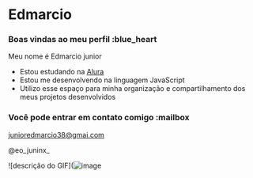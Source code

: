 # Edmarcio
### Boas vindas ao meu perfil :blue_heart

Meu nome é Edmarcio junior 

- Estou estudando na [Alura](https://www.alura.com.br)
- Estou me desenvolvendo na linguagem JavaScript
- Utilizo esse espaço para minha organização e compartilhamento dos meus projetos desenvolvidos

### Você pode entrar em contato comigo :mailbox

junioredmarcio38@gmai.com

@eo_juninx_

![descrição do GIF](![image](https://github.com/Paumandado08/Edmarcio/assets/174137327/baac3955-cc31-4f37-804c-d52509160e27)
